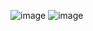 ![image](https://github.com/user-attachments/assets/fe22f74e-e2f3-46cc-87c9-ff4785022b68)
![image](https://github.com/user-attachments/assets/4f879a06-a064-4998-ac16-a8e11ea666f1)

